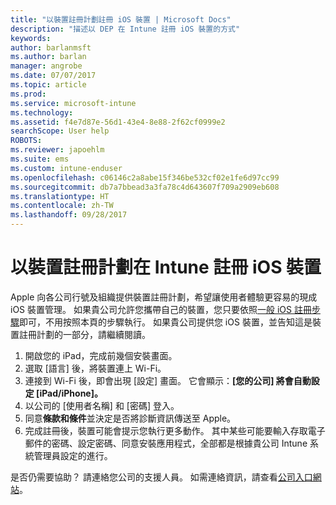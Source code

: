 ```yaml
---
title: "以裝置註冊計劃註冊 iOS 裝置 | Microsoft Docs"
description: "描述以 DEP 在 Intune 註冊 iOS 裝置的方式"
keywords: 
author: barlanmsft
ms.author: barlan
manager: angrobe
ms.date: 07/07/2017
ms.topic: article
ms.prod: 
ms.service: microsoft-intune
ms.technology: 
ms.assetid: f4e7d87e-56d1-43e4-8e88-2f62cf0999e2
searchScope: User help
ROBOTS: 
ms.reviewer: japoehlm
ms.suite: ems
ms.custom: intune-enduser
ms.openlocfilehash: c06146c2a8abe15f346be532cf02e1fe6d97cc99
ms.sourcegitcommit: db7a7bbead3a3fa78c4d643607f709a2909eb608
ms.translationtype: HT
ms.contentlocale: zh-TW
ms.lasthandoff: 09/28/2017
---
```

# <a name="enroll-your-ios-device-in-intune-with-the-device-enrollment-program"></a>以裝置註冊計劃在 Intune 註冊 iOS 裝置

Apple 向各公司行號及組織提供裝置註冊計劃，希望讓使用者體驗更容易的現成 iOS 裝置管理。 如果貴公司允許您攜帶自己的裝置，您只要依照[一般 iOS 註冊步驟](enroll-your-device-in-intune-ios.md)即可，不用按照本頁的步驟執行。 如果貴公司提供您 iOS 裝置，並告知這是裝置註冊計劃的一部分，請繼續閱讀。

1.  開啟您的 iPad，完成前幾個安裝畫面。
2.  選取 [語言] 後，將裝置連上 Wi-Fi。
3.  連接到 Wi-Fi 後，即會出現 [設定] 畫面。 它會顯示：**[您的公司] 將會自動設定 [iPad/iPhone]。**
4.  以公司的 [使用者名稱] 和 [密碼] 登入。
5.  同意**條款和條件**並決定是否將診斷資訊傳送至 Apple。
6.  完成註冊後，裝置可能會提示您執行更多動作。 其中某些可能要輸入存取電子郵件的密碼、設定密碼、同意安裝應用程式，全部都是根據貴公司 Intune 系統管理員設定的進行。

是否仍需要協助？ 請連絡您公司的支援人員。 如需連絡資訊，請查看[公司入口網站](https://portal.manage.microsoft.com)。
